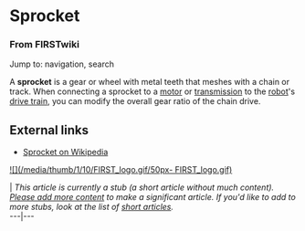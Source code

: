 # Sprocket

### From FIRSTwiki

Jump to: navigation, search

A **sprocket** is a gear or wheel with metal teeth that meshes with a chain or
track. When connecting a sprocket to a [motor](Motor "Motor" ) or
[transmission](Transmission "Transmission" ) to the
[robot](Robot "Robot" )'s [drive train](Drive_train
"Drive train" ), you can modify the overall gear ratio of the chain drive.


##  External links

  * [Sprocket on Wikipedia](http://en.wikipedia.org/wiki/Sprocket "http://en.wikipedia.org/wiki/Sprocket" )

[![](/media/thumb/1/10/FIRST_logo.gif/50px-
FIRST_logo.gif)](Image:FIRST_logo.gif "" )

|  _This article is currently a stub (a short article without much content).
[Please add more
content](http://www.firstwiki.net/index.php?title=Sprocket&action=edit
"http://www.firstwiki.net/index.php?title=Sprocket&action=edit" ) to make a
significant article. If you'd like to add to more stubs, look at the list of
[short articles](Special:Shortpages "Special:Shortpages" )._  
---|---  
  
